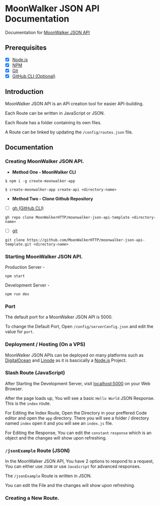 # MoonWalker JSON API Documentation
Documentation for [MoonWalker JSON API](https://github.com/MoonWalkerHTTP)

## Prerequisites

- [x] [Node.js](https://nodejs.org)
- [x] [NPM](https://npmjs.org)
- [x] [Git](https://git-scm.com)
- [x] [GitHub CLI (Optional)](https://cli.github.com)

## Introduction 
MoonWalker JSON API is an API creation tool for easier API-building. 

Each Route can be written in JavaScript or JSON. 

Each Route has a folder containing its own files. 

A Route can be linked by updating the `/config/routes.json` file.

## Documentation

### Creating MoonWalker JSON API.

- **Method One - MoonWalker CLI**

```
$ npm i -g create-moonwalker-app

$ create-moonwalker-app create-api <directory-name>
```

- **Method Two - Clone Github Repository**

- [ ] [gh (GitHub CLI)](https://cli.github.com)

```
gh repo clone MoonWalkerHTTP/moonwalker-json-api-template <directory-name>
```

- [ ] [git](https://git-scm.com/)

```
git clone https://github.com/MoonWalkerHTTP/moonwalker-json-api-template.git <directory-name>
```

### Starting MoonWalker JSON API. 

Production Server - 
```
npm start
```

Development Server - 
```
npm run dev
```

### Port 

The default port for a MoonWalker JSON API is 5000. <br>

To change the Default Port, Open `/config/serverConfig.json` and edit the value for `port`.

### Deployment / Hosting (On a VPS)

MoonWalker JSON APIs can be deployed on many platforms such as [DigitalOcean](https://www.digitalocean.com/) and [Linode](https://www.linode.com/) as it is bascically a [Node.js](https://nodejs.org) Project.

### Slash Route (JavaScript)
After Starting the Development Server, visit [localhost:5000](http://localhost:5000) on your Web Browser.

After the page loads up, You will see a basic `Hello World` JSON Response. This is the `index` route. 

For Editing the Index Route, Open the Directory in your preffered Code editor and open the `app` directory. There you will see a folder / directory named `index` open it and you will see an `index.js` file. 

For Editing the Response, You can edit the `constant` `response` which is an object and the changes will show upon refreshing. 

### `/jsonExample` Route (JSON)
In the MoonWalker JSON API, You have 2 options to respond to a request, You can either use `JSON` or use `JavaScript` for advanced responses. 

The `/jsonExample` Route is written in JSON. 

You can edit the File and the changes will show upon refreshing. 

### Creating a New Route.













